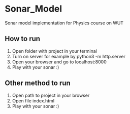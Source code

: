 # Sonar_Model
Sonar model implementation for Physics course on WUT
## How to run
1. Open folder with project in your terminal
2. Turn on server for example by python3 -m http.server
3. Open your browser and go to localhost:8000
4. Play with your sonar :)
## Other method to run
1. Open path to project in your browser
2. Open file index.html
3. Play with your sonar :)
